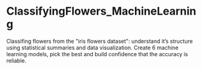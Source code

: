 # ClassifyingFlowers_MachineLearning
Classifing flowers from the "iris flowers dataset": understand it’s structure using statistical summaries and data visualization. Create 6 machine learning models, pick the best and build confidence that the accuracy is reliable.
